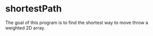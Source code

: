 # shortestPath
The goal of this program is to find the shortest way to move throw a weighted 2D array. 
